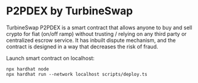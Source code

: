# P2PDEX by TurbineSwap

TurbineSwap P2PDEX is a smart contract that allows anyone to buy and sell crypto for fiat (on/off ramp) without trusting / relying on any third party or centralized escrow service. It has inbuilt dispute mechanism, and the contract is designed in a way that decreases the risk of fraud.

Launch smart contract on localhost:

```shell
npx hardhat node
npx hardhat run --network localhost scripts/deploy.ts
```
